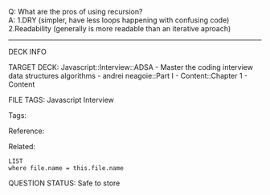 Q: What are the pros of using recursion?  
A: 1.DRY (simpler, have less loops happening with confusing code)  
2.Readability (generally is more readable than an iterative aproach)
<!--ID: 1690376046038-->

---

DECK INFO

TARGET DECK: Javascript::Interview::ADSA - Master the coding interview data structures algorithms - andrei neagoie::Part I - Content::Chapter 1 - Content

FILE TAGS: Javascript Interview

Tags:

Reference:

Related:

```dataview
LIST
where file.name = this.file.name
```

QUESTION STATUS: Safe to store